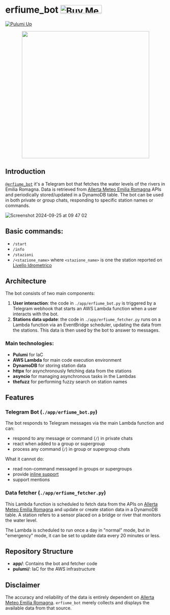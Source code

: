 # erfiume_bot <a href="https://www.buymeacoffee.com/d0d0" target="_blank"><img src="https://www.buymeacoffee.com/assets/img/custom_images/yellow_img.png" alt="Buy Me A Coffee" style="height: 25px !important;width: 130px !important;box-shadow: 0px 3px 2px 0px rgba(190, 190, 190, 0.5) !important;-webkit-box-shadow: 0px 3px 2px 0px rgba(190, 190, 190, 0.5) !important;" ></a>

[![Pulumi Up](https://github.com/notdodo/erfiume_bot/actions/workflows/pulumi-up.yml/badge.svg)](https://github.com/notdodo/erfiume_bot/actions/workflows/pulumi-up.yml)

<p align="center">
  <img src="https://github.com/user-attachments/assets/58bb5033-87e0-4794-99f7-ddc1a3fd65b4" width="400px"/>
</p>

## Introduction

[`@erfiume_bot`](https://t.me/erfiume_bot) it's a Telegram bot that fetches the water levels of the rivers in Emilia Romagna. Data is retrieved from [Allerta Meteo Emilia Romagna](https://allertameteo.regione.emilia-romagna.it/) APIs and periodically stored/updated in a DynamoDB table.
The bot can be used in both private or group chats, responding to specific station names or commands.

![Screenshot 2024-09-25 at 09 47 02](https://github.com/user-attachments/assets/f5bc07c1-fb6c-48be-b871-a9d6dd4aae82)

## Basic commands:

- `/start`
- `/info`
- `/stazioni`
- `/<stazione_name>` where `<stazione_name>` is one the station reported on [Livello Idrometrico](https://allertameteo.regione.emilia-romagna.it/livello-idrometrico)

## Architecture

The bot consists of two main components:

1. **User interaction**: the code in `./app/erfiume_bot.py` is triggered by a Telegram webhook that starts an AWS Lambda function when a user interacts with the bot.
2. **Stations data update**: the code in `./app/erfiume_fetcher.py` runs on a Lambda function via an EventBridge scheduler, updating the data from the stations. This data is then used by the bot to answer to messages.

### Main technologies:

- **Pulumi** for IaC
- **AWS Lambda** for main code execution environment
- **DynamoDB** for storing station data
- **httpx** for asynchronously fetching data from the stations
- **asyncio** for managing asynchronous tasks in the Lambdas
- **thefuzz** for performing fuzzy search on station names

## Features

### Telegram Bot (`./app/erfiume_bot.py`)

The bot responds to Telegram messages via the main Lambda function and can:

- respond to any message or command (`/`) in private chats
- react when added to a group or supergroup
- process any command (`/`) in group or supergroup chats

What it cannot do:

- read non-command messaged in groups or supergroups
- provide [inline support](https://telegram.org/blog/inline-bots)
- support mentions

### Data fetcher (`./app/erfiume_fetcher.py`)

This Lambda function is scheduled to fetch data from the APIs on [Allerta Meteo Emilia Romagna](https://allertameteo.regione.emilia-romagna.it/) and update or create station data in a DynamoDB table. A station refers to a sensor placed on a bridge or river that monitors the water level.

The Lambda is scheduled to run once a day in "normal" mode, but in "emergency" mode, it can be set to update data every 20 minutes or less.

## Repository Structure

- **app/**: Contains the bot and fetcher code
- **pulumi/**: IaC for the AWS infrastructure

## Disclaimer

The accuracy and reliability of the data is entirely dependent on [Allerta Meteo Emilia Romagna](https://allertameteo.regione.emilia-romagna.it/). `erfiume_bot` merely collects and displays the available data from that source.
